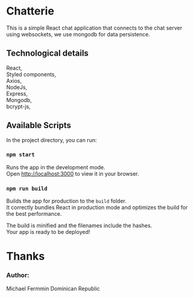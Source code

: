 # Chatterie

This is a simple React chat application that connects to the chat server using websockets, we use mongodb for data persistence.

## Technological details

React,\
Styled components,\
Axios,\
NodeJs,\
Express,\
Mongodb,\
bcrypt-js,

## Available Scripts

In the project directory, you can run:

### `npm start`

Runs the app in the development mode.\
Open [http://localhost:3000](http://localhost:3000) to view it in your browser.


### `npm run build`

Builds the app for production to the `build` folder.\
It correctly bundles React in production mode and optimizes the build for the best performance.

The build is minified and the filenames include the hashes.\
Your app is ready to be deployed!

# Thanks
### Author: 
Michael Fermmin
Dominican Republic 